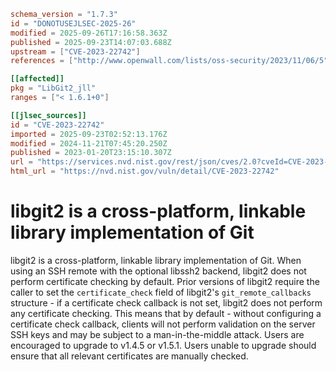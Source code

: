 ```toml
schema_version = "1.7.3"
id = "DONOTUSEJLSEC-2025-26"
modified = 2025-09-26T17:16:58.363Z
published = 2025-09-23T14:07:03.688Z
upstream = ["CVE-2023-22742"]
references = ["http://www.openwall.com/lists/oss-security/2023/11/06/5", "https://github.com/libgit2/libgit2/commit/42e5db98b963ae503229c63e44e06e439df50e56", "https://github.com/libgit2/libgit2/commit/cd6f679af401eda1f172402006ef8265f8bd58ea", "https://github.com/libgit2/libgit2/releases/tag/v1.4.5", "https://github.com/libgit2/libgit2/releases/tag/v1.5.1", "https://github.com/libgit2/libgit2/security/advisories/GHSA-8643-3wh5-rmjq", "https://www.libssh2.org", "http://www.openwall.com/lists/oss-security/2023/11/06/5", "https://github.com/libgit2/libgit2/commit/42e5db98b963ae503229c63e44e06e439df50e56", "https://github.com/libgit2/libgit2/commit/cd6f679af401eda1f172402006ef8265f8bd58ea", "https://github.com/libgit2/libgit2/releases/tag/v1.4.5", "https://github.com/libgit2/libgit2/releases/tag/v1.5.1", "https://github.com/libgit2/libgit2/security/advisories/GHSA-8643-3wh5-rmjq", "https://www.libssh2.org"]

[[affected]]
pkg = "LibGit2_jll"
ranges = ["< 1.6.1+0"]

[[jlsec_sources]]
id = "CVE-2023-22742"
imported = 2025-09-23T02:52:13.176Z
modified = 2024-11-21T07:45:20.250Z
published = 2023-01-20T23:15:10.307Z
url = "https://services.nvd.nist.gov/rest/json/cves/2.0?cveId=CVE-2023-22742"
html_url = "https://nvd.nist.gov/vuln/detail/CVE-2023-22742"
```

# libgit2 is a cross-platform, linkable library implementation of Git

libgit2 is a cross-platform, linkable library implementation of Git. When using an SSH remote with the optional libssh2 backend, libgit2 does not perform certificate checking by default. Prior versions of libgit2 require the caller to set the `certificate_check` field of libgit2's `git_remote_callbacks` structure - if a certificate check callback is not set, libgit2 does not perform any certificate checking. This means that by default - without configuring a certificate check callback, clients will not perform validation on the server SSH keys and may be subject to a man-in-the-middle attack. Users are encouraged to upgrade to v1.4.5 or v1.5.1. Users unable to upgrade should ensure that all relevant certificates are manually checked.

